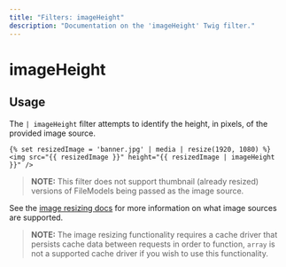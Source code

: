 ```yaml
---
title: "Filters: imageHeight"
description: "Documentation on the 'imageHeight' Twig filter."
---
```

# imageHeight

## Usage

The `| imageHeight` filter attempts to identify the height, in pixels, of the provided image source.

```twig
{% set resizedImage = 'banner.jpg' | media | resize(1920, 1080) %}
<img src="{{ resizedImage }}" height="{{ resizedImage | imageHeight }}" />
```

> **NOTE:** This filter does not support thumbnail (already resized) versions of FileModels being passed as the image source.

See the [image resizing docs](../../docs/services/image-resizing#available-sources) for more information on what image sources are supported.

> **NOTE:** The image resizing functionality requires a cache driver that persists cache data between requests in order to function, `array` is not a supported cache driver if you wish to use this functionality.
